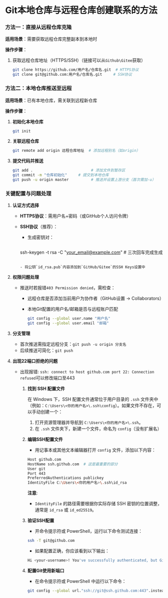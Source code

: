 # Git本地仓库与远程仓库创建联系的方法

### **方法一：直接从远程仓库克隆**

**适用场景**：需要获取远程仓库完整副本到本地时

**操作步骤**：

1. 获取远程仓库地址（HTTPS/SSH）（链接可以从`Github\Gitee`获取）

   ```bash
   git clone https://github.com/用户名/仓库名.git  # HTTPS协议 
   git clone git@github.com:用户名/仓库名.git     # SSH协议
   ```

### **方法二：本地仓库推送至远程**

**适用场景**：已有本地仓库，需关联到远程新仓库

**操作步骤**：

1. **初始化本地仓库**

   ```bash
   git init
   ```

2. **关联远程仓库**

   ```bash
   git remote add origin 远程仓库地址  # 添加远程别名（如origin）
   ```

3. **提交代码并推送**

   ```bash
   git add .                          # 添加文件到暂存区
   git commit -m "仓库初始化"     # 提交到本地仓库
   git push -u origin master          # 推送并设置上游分支（首次需加-u）
   ```

### **关键配置与问题处理**

1. **认证方式选择**

   - **HTTPS协议**：需用户名+密码（或GitHub个人访问令牌）

   - **SSH协议**（推荐）：

     - 生成密钥对：

       ```bash
     ssh-keygen -t rsa -C "your_email@example.com"  # 三次回车完成生成
       ```

     - 将公钥`id_rsa.pub`内容添加到`GitHub/Gitee`的SSH Keys设置中

2. **权限问题处理**

   - 推送时若报错`403 Permission denied`，需检查：

     - 远程仓库是否添加当前用户为协作者（GitHub设置 → Collaborators）

     - 本地Git配置的用户名/邮箱是否与远程账户匹配

       ```bash
       git config --global user.name "用户名"
       git config --global user.email "邮箱"
   
3. **分支管理**

   - 首次推送需指定远程分支：`git push -u origin 分支名`
   - 后续推送可简化：`git push`

4. **出现22端口拒绝的问题**

   - 出现报错: `ssh: connect to host github.com port 22: Connection refused`可以修改端口至443

     1. **找到 SSH 配置文件**

        在 Windows 下，SSH 配置文件通常位于用户目录的 `.ssh` 文件夹中（例如：`C:\Users\<你的用户名>\.ssh\config`）。如果文件不存在，可以手动创建一个：

        1. 打开资源管理器并导航到 `C:\Users\<你的用户名>\.ssh`。
        2. 在 `.ssh` 文件夹下，新建一个文件，命名为 `config`（没有扩展名）

     2. **编辑SSH配置文件**

        - 用记事本或其他文本编辑器打开 `config` 文件，添加以下内容：

        ```bash
        Host github.com
        HostName ssh.github.com  # 这是最重要的部分
        User git
        Port 443
        PreferredAuthentications publickey
        IdentityFile C:\Users\<你的用户名>\.ssh\id_rsa
        ```

        **注意**:

        - `IdentityFile` 的路径需要根据你实际存储 SSH 密钥的位置调整，通常是 `id_rsa` 或 `id_ed25519`。

     3. **验证SSH配置**

        - 开命令提示符或 PowerShell，运行以下命令测试连接：

        ```bash
        ssh -T git@github.com
        ```

        - 如果配置正确，你应该看到以下输出：

        ```bash
        Hi <your-username>! You've successfully authenticated, but GitHub does not provide shell access.
        ```

     4. **配置Git使用新端口**

        - 在命令提示符或 PowerShell 中运行以下命令：

        ```bash
        git config --global url."ssh://git@ssh.github.com:443".insteadOf "ssh://git@github.com"
        ```